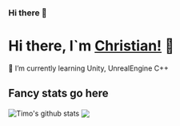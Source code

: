 ### Hi there 👋
# Hi there, I`m [Christian!](https://christian-stockinger.de/) 👋

🌱 I’m currently learning Unity, UnrealEngine C++

## Fancy stats go here

<img align="center" src="https://github-readme-stats.vercel.app/api?username=timo-reymann&count_private=true&show_icons=true&theme=radical&include_all_commits=true" alt="Timo's github stats" />  <img align="center" src="https://github-readme-stats.vercel.app/api/top-langs/?username=timo-reymann&layout=compact&theme=radical" />
<!--
**christian-stockinger/christian-stockinger** is a ✨ _special_ ✨ repository because its `README.md` (this file) appears on your GitHub profile.

Here are some ideas to get you started:

- 🔭 I’m currently working on ...
- 🌱 I’m currently learning ...
- 👯 I’m looking to collaborate on ...
- 🤔 I’m looking for help with ...
- 💬 Ask me about ...
- 📫 How to reach me: ...
- 😄 Pronouns: ...
- ⚡ Fun fact: ...
-->
